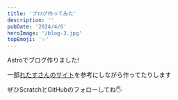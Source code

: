 ```yaml
---
title: 'ブログ作ってみた'
description: ''
pubDate: '2024/4/6'
heroImage: '/blog-3.jpg'
topEmoji: '✨'
---
```


Astroでブログ作りました!

一部[れたすさんのサイト](https://lettuce.vercel.app/)を参考にしながら作ってたりします

ぜひScratchとGitHubのフォローしてね🖐️
